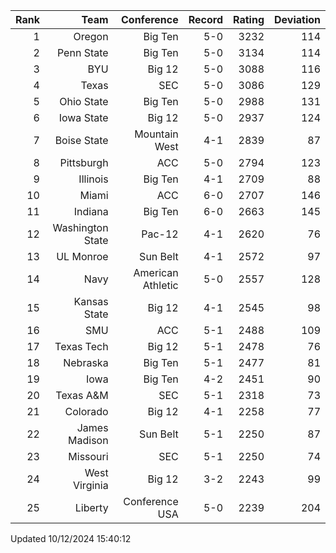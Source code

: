 | Rank  | Team                 | Conference           | Record   | Rating | Deviation |
| ---:  | ---:                 | ---:                 | ---:     | ---:   | ---:      |
| 1     | Oregon               | Big Ten              | 5-0      | 3232   | 114       |
| 2     | Penn State           | Big Ten              | 5-0      | 3134   | 114       |
| 3     | BYU                  | Big 12               | 5-0      | 3088   | 116       |
| 4     | Texas                | SEC                  | 5-0      | 3086   | 129       |
| 5     | Ohio State           | Big Ten              | 5-0      | 2988   | 131       |
| 6     | Iowa State           | Big 12               | 5-0      | 2937   | 124       |
| 7     | Boise State          | Mountain West        | 4-1      | 2839   | 87        |
| 8     | Pittsburgh           | ACC                  | 5-0      | 2794   | 123       |
| 9     | Illinois             | Big Ten              | 4-1      | 2709   | 88        |
| 10    | Miami                | ACC                  | 6-0      | 2707   | 146       |
| 11    | Indiana              | Big Ten              | 6-0      | 2663   | 145       |
| 12    | Washington State     | Pac-12               | 4-1      | 2620   | 76        |
| 13    | UL Monroe            | Sun Belt             | 4-1      | 2572   | 97        |
| 14    | Navy                 | American Athletic    | 5-0      | 2557   | 128       |
| 15    | Kansas State         | Big 12               | 4-1      | 2545   | 98        |
| 16    | SMU                  | ACC                  | 5-1      | 2488   | 109       |
| 17    | Texas Tech           | Big 12               | 5-1      | 2478   | 76        |
| 18    | Nebraska             | Big Ten              | 5-1      | 2477   | 81        |
| 19    | Iowa                 | Big Ten              | 4-2      | 2451   | 90        |
| 20    | Texas A&M            | SEC                  | 5-1      | 2318   | 73        |
| 21    | Colorado             | Big 12               | 4-1      | 2258   | 77        |
| 22    | James Madison        | Sun Belt             | 5-1      | 2250   | 87        |
| 23    | Missouri             | SEC                  | 5-1      | 2250   | 74        |
| 24    | West Virginia        | Big 12               | 3-2      | 2243   | 99        |
| 25    | Liberty              | Conference USA       | 5-0      | 2239   | 204       |

Updated 10/12/2024 15:40:12
